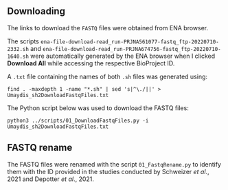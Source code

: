## Downloading

The links to download the `FASTQ` files were obtained from ENA browser.

The scripts `ena-file-download-read_run-PRJNA561077-fastq_ftp-20220710-2332.sh` and `ena-file-download-read_run-PRJNA674756-fastq_ftp-20220710-1640.sh` were automatically generated by the ENA browser when I clicked <b>Download All</b> while accessing the respective BioProject ID.

A `.txt` file containing the names of both `.sh` files was generated using:

```
find . -maxdepth 1 -name "*.sh" | sed 's|^\./||' > Umaydis_sh2DownloadFastqFiles.txt
```

The Python script below was used to download the FASTQ files:

```
python3 ../scripts/01_DownloadFastqFiles.py -i Umaydis_sh2DownloadFastqFiles.txt
```

## FASTQ rename


The FASTQ files were renamed with the script `01_FastqRename.py` to identify them with the ID provided in the studies conducted by Schweizer <i>et al</i>., 2021 and Depotter <i>et al</i>., 2021.
